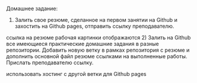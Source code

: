 Домашнее задание:

1) Залить свое резюме, сделанное на первом занятии на Github и захостить на Github pages, отправить ссылку преподавателю.

ссылка на резюме рабочая
картинки отображаются
2) Залить на Github все имеющиеся практические домашние задания в разные репозитории. Добавить новую ветку в рамках репозитория с резюме и дополнить основной файл резюме ссылками на выполненные работы. Прислать преподавателю ссылку.

использовать хостинг с другой ветки для Github pages
